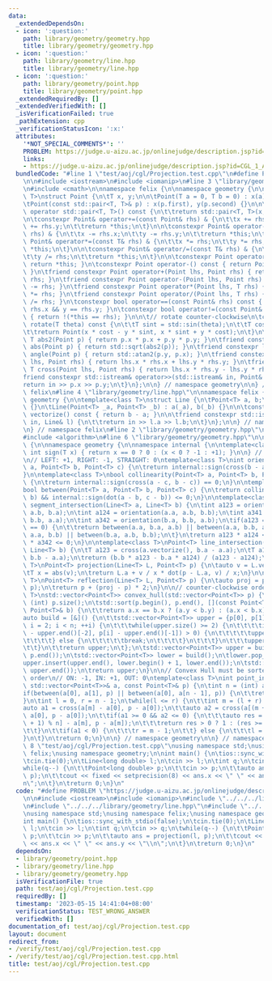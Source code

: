 ```yaml
---
data:
  _extendedDependsOn:
  - icon: ':question:'
    path: library/geometry/geometry.hpp
    title: library/geometry/geometry.hpp
  - icon: ':question:'
    path: library/geometry/line.hpp
    title: library/geometry/line.hpp
  - icon: ':question:'
    path: library/geometry/point.hpp
    title: library/geometry/point.hpp
  _extendedRequiredBy: []
  _extendedVerifiedWith: []
  _isVerificationFailed: true
  _pathExtension: cpp
  _verificationStatusIcon: ':x:'
  attributes:
    '*NOT_SPECIAL_COMMENTS*': ''
    PROBLEM: https://judge.u-aizu.ac.jp/onlinejudge/description.jsp?id=CGL_1_A
    links:
    - https://judge.u-aizu.ac.jp/onlinejudge/description.jsp?id=CGL_1_A
  bundledCode: "#line 1 \"test/aoj/cgl/Projection.test.cpp\"\n#define PROBLEM \"https://judge.u-aizu.ac.jp/onlinejudge/description.jsp?id=CGL_1_A\"\
    \n\n#include <iostream>\n#include <iomanip>\n#line 3 \"library/geometry/point.hpp\"\
    \n#include <cmath>\n\nnamespace felix {\n\nnamespace geometry {\n\ntemplate<class\
    \ T>\nstruct Point {\n\tT x, y;\n\n\tPoint(T a = 0, T b = 0) : x(a), y(b) {}\n\
    \tPoint(const std::pair<T, T>& p) : x(p.first), y(p.second) {}\n\n\texplicit constexpr\
    \ operator std::pair<T, T>() const {\n\t\treturn std::pair<T, T>(x, y);\n\t}\n\
    \n\tconstexpr Point& operator+=(const Point& rhs) & {\n\t\tx += rhs.x;\n\t\ty\
    \ += rhs.y;\n\t\treturn *this;\n\t}\n\n\tconstexpr Point& operator-=(const Point&\
    \ rhs) & {\n\t\tx -= rhs.x;\n\t\ty -= rhs.y;\n\t\treturn *this;\n\t}\n\n\tconstexpr\
    \ Point& operator*=(const T& rhs) & {\n\t\tx *= rhs;\n\t\ty *= rhs;\n\t\treturn\
    \ *this;\n\t}\n\n\tconstexpr Point& operator/=(const T& rhs) & {\n\t\tx /= rhs;\n\
    \t\ty /= rhs;\n\t\treturn *this;\n\t}\n\n\tconstexpr Point operator+() const {\
    \ return *this; }\n\tconstexpr Point operator-() const { return Point(-x, -y);\
    \ }\n\tfriend constexpr Point operator+(Point lhs, Point rhs) { return lhs +=\
    \ rhs; }\n\tfriend constexpr Point operator-(Point lhs, Point rhs) { return lhs\
    \ -= rhs; }\n\tfriend constexpr Point operator*(Point lhs, T rhs) { return lhs\
    \ *= rhs; }\n\tfriend constexpr Point operator/(Point lhs, T rhs) { return lhs\
    \ /= rhs; }\n\tconstexpr bool operator==(const Point& rhs) const { return x ==\
    \ rhs.x && y == rhs.y; }\n\tconstexpr bool operator!=(const Point& rhs) const\
    \ { return !(*this == rhs); }\n\n\t// rotate counter-clockwise\n\tconstexpr Point\
    \ rotate(T theta) const {\n\t\tT sint = std::sin(theta);\n\t\tT cost = std::cos(theta);\n\
    \t\treturn Point(x * cost - y * sint, x * sint + y * cost);\n\t}\n\n\tfriend constexpr\
    \ T abs2(Point p) { return p.x * p.x + p.y * p.y; }\n\tfriend constexpr long double\
    \ abs(Point p) { return std::sqrt(abs2(p)); }\n\tfriend constexpr long double\
    \ angle(Point p) { return std::atan2(p.y, p.x); }\n\tfriend constexpr T dot(Point\
    \ lhs, Point rhs) { return lhs.x * rhs.x + lhs.y * rhs.y; }\n\tfriend constexpr\
    \ T cross(Point lhs, Point rhs) { return lhs.x * rhs.y - lhs.y * rhs.x; }\n\n\t\
    friend constexpr std::istream& operator>>(std::istream& in, Point& p) {\n\t\t\
    return in >> p.x >> p.y;\n\t}\n};\n\n} // namespace geometry\n\n} // namespace\
    \ felix\n#line 4 \"library/geometry/line.hpp\"\n\nnamespace felix {\n\nnamespace\
    \ geometry {\n\ntemplate<class T>\nstruct Line {\n\tPoint<T> a, b;\n \t\n \tLine()\
    \ {}\n\tLine(Point<T> _a, Point<T> _b) : a(_a), b(_b) {}\n\n\tconstexpr Point<T>\
    \ vectorize() const { return b - a; }\n\n\tfriend constexpr std::istream& operator>>(std::istream&\
    \ in, Line& l) {\n\t\treturn in >> l.a >> l.b;\n\t}\n};\n\n} // namespace geometry\n\
    \n} // namespace felix\n#line 2 \"library/geometry/geometry.hpp\"\n#include <vector>\n\
    #include <algorithm>\n#line 6 \"library/geometry/geometry.hpp\"\n\nnamespace felix\
    \ {\n\nnamespace geometry {\n\nnamespace internal {\n\ntemplate<class T> constexpr\
    \ int sign(T x) { return x == 0 ? 0 : (x < 0 ? -1 : +1); }\n\n} // namespace internal\n\
    \n// LEFT: +1, RIGHT: -1, STRAIGHT: 0\ntemplate<class T>\nint orientation(Point<T>\
    \ a, Point<T> b, Point<T> c) {\n\treturn internal::sign(cross(b - a, c - a));\n\
    }\n\ntemplate<class T>\nbool collinearity(Point<T> a, Point<T> b, Point<T> c)\
    \ {\n\treturn internal::sign(cross(a - c, b - c)) == 0;\n}\n\ntemplate<class T>\n\
    bool between(Point<T> a, Point<T> b, Point<T> c) {\n\treturn collinearity(a, c,\
    \ b) && internal::sign(dot(a - b, c - b)) <= 0;\n}\n\ntemplate<class T>\nbool\
    \ segment_intersection(Line<T> a, Line<T> b) {\n\tint a123 = orientation(a.a,\
    \ a.b, b.a);\n\tint a124 = orientation(a.a, a.b, b.b);\n\tint a341 = orientation(b.a,\
    \ b.b, a.a);\n\tint a342 = orientation(b.a, b.b, a.b);\n\tif(a123 == 0 && a124\
    \ == 0) {\n\t\treturn between(a.a, b.a, a.b) || between(a.a, b.b, a.b) || between(b.a,\
    \ a.a, b.b) || between(b.a, a.b, b.b);\n\t}\n\treturn a123 * a124 <= 0 && a341\
    \ * a342 <= 0;\n}\n\ntemplate<class T>\nPoint<T> line_intersection(Line<T> a,\
    \ Line<T> b) {\n\tT a123 = cross(a.vectorize(), b.a - a.a);\n\tT a124 = cross(a.vectorize(),\
    \ b.b - a.a);\n\treturn (b.b * a123 - b.a * a124) / (a123 - a124);\n}\n\ntemplate<class\
    \ T>\nPoint<T> projection(Line<T> L, Point<T> p) {\n\tauto v = L.vectorize();\n\
    \tT x = abs(v);\n\treturn L.a + v / x * dot(p - L.a, v) / x;\n}\n\ntemplate<class\
    \ T>\nPoint<T> reflection(Line<T> L, Point<T> p) {\n\tauto proj = projection(L,\
    \ p);\n\treturn p + (proj - p) * 2;\n}\n\n// counter-clockwise order\ntemplate<class\
    \ T>\nstd::vector<Point<T>> convex_hull(std::vector<Point<T>> p) {\n\tint n =\
    \ (int) p.size();\n\tstd::sort(p.begin(), p.end(), [](const Point<T>& a, const\
    \ Point<T>& b) {\n\t\treturn a.x == b.x ? (a.y < b.y) : (a.x < b.x);\n\t});\n\t\
    auto build = [&]() {\n\t\tstd::vector<Point<T>> upper = {p[0], p[1]};\n\t\tfor(int\
    \ i = 2; i < n; ++i) {\n\t\t\twhile(upper.size() >= 2) {\n\t\t\t\tif(cross(upper.end()[-1]\
    \ - upper.end()[-2], p[i] - upper.end()[-1]) > 0) {\n\t\t\t\t\tupper.pop_back();\n\
    \t\t\t\t} else {\n\t\t\t\t\tbreak;\n\t\t\t\t}\n\t\t\t}\n\t\t\tupper.push_back(p[i]);\n\
    \t\t}\n\t\treturn upper;\n\t};\n\tstd::vector<Point<T>> upper = build();\n\tstd::reverse(p.begin(),\
    \ p.end());\n\tstd::vector<Point<T>> lower = build();\n\tlower.pop_back();\n\t\
    upper.insert(upper.end(), lower.begin() + 1, lower.end());\n\tstd::reverse(upper.begin(),\
    \ upper.end());\n\treturn upper;\n}\n\n// Convex Hull must be sorted in counter-clockwise\
    \ order\n// ON: -1, IN: +1, OUT: 0\ntemplate<class T>\nint point_in_convex_hull(const\
    \ std::vector<Point<T>>& a, const Point<T>& p) {\n\tint n = (int) a.size();\n\t\
    if(between(a[0], a[1], p) || between(a[0], a[n - 1], p)) {\n\t\treturn -1;\n\t\
    }\n\tint l = 0, r = n - 1;\n\twhile(l <= r) {\n\t\tint m = (l + r) / 2;\n\t\t\
    auto a1 = cross(a[m] - a[0], p - a[0]);\n\t\tauto a2 = cross(a[(m + 1) % n] -\
    \ a[0], p - a[0]);\n\t\tif(a1 >= 0 && a2 <= 0) {\n\t\t\tauto res = cross(a[(m\
    \ + 1) % n] - a[m], p - a[m]);\n\t\t\treturn res > 0 ? 1 : (res >= 0 ? -1 : 0);\n\
    \t\t}\n\t\tif(a1 < 0) {\n\t\t\tr = m - 1;\n\t\t} else {\n\t\t\tl = m + 1;\n\t\t\
    }\n\t}\n\treturn 0;\n}\n\n} // namespace geometry\n\n} // namespace felix\n#line\
    \ 8 \"test/aoj/cgl/Projection.test.cpp\"\nusing namespace std;\nusing namespace\
    \ felix;\nusing namespace geometry;\n\nint main() {\n\tios::sync_with_stdio(false);\n\
    \tcin.tie(0);\n\tLine<long double> l;\n\tcin >> l;\n\tint q;\n\tcin >> q;\n\t\
    while(q--) {\n\t\tPoint<long double> p;\n\t\tcin >> p;\n\t\tauto ans = projection(l,\
    \ p);\n\t\tcout << fixed << setprecision(8) << ans.x << \" \" << ans.y << \"\\\
    n\";\n\t}\n\treturn 0;\n}\n"
  code: "#define PROBLEM \"https://judge.u-aizu.ac.jp/onlinejudge/description.jsp?id=CGL_1_A\"\
    \n\n#include <iostream>\n#include <iomanip>\n#include \"../../../library/geometry/point.hpp\"\
    \n#include \"../../../library/geometry/line.hpp\"\n#include \"../../../library/geometry/geometry.hpp\"\
    \nusing namespace std;\nusing namespace felix;\nusing namespace geometry;\n\n\
    int main() {\n\tios::sync_with_stdio(false);\n\tcin.tie(0);\n\tLine<long double>\
    \ l;\n\tcin >> l;\n\tint q;\n\tcin >> q;\n\twhile(q--) {\n\t\tPoint<long double>\
    \ p;\n\t\tcin >> p;\n\t\tauto ans = projection(l, p);\n\t\tcout << fixed << setprecision(8)\
    \ << ans.x << \" \" << ans.y << \"\\n\";\n\t}\n\treturn 0;\n}\n"
  dependsOn:
  - library/geometry/point.hpp
  - library/geometry/line.hpp
  - library/geometry/geometry.hpp
  isVerificationFile: true
  path: test/aoj/cgl/Projection.test.cpp
  requiredBy: []
  timestamp: '2023-05-15 14:41:04+08:00'
  verificationStatus: TEST_WRONG_ANSWER
  verifiedWith: []
documentation_of: test/aoj/cgl/Projection.test.cpp
layout: document
redirect_from:
- /verify/test/aoj/cgl/Projection.test.cpp
- /verify/test/aoj/cgl/Projection.test.cpp.html
title: test/aoj/cgl/Projection.test.cpp
---
```

